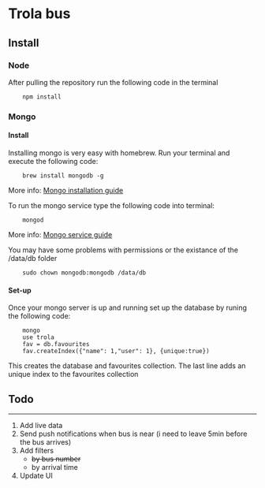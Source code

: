 # Trola bus

## Install

### Node
After pulling the repository run the following code in the terminal
```
    npm install
```

### Mongo

#### Install
Installing mongo is very easy with homebrew. Run your terminal and execute the following code:
```
    brew install mongodb -g
```
More info: [Mongo installation guide]

To run the mongo service type the following code into terminal:
```
    mongod
```
More info: [Mongo service guide]

You may have some problems with permissions or the existance of the /data/db folder
```
    sudo chown mongodb:mongodb /data/db
```

#### Set-up
Once your mongo server is up and running set up the database by runing the following code:

```
	mongo
	use trola
	fav = db.favourites
	fav.createIndex({"name": 1,"user": 1}, {unique:true})
```

This creates the database and favourites collection. The last line adds an unique index to the favourites collection

[Mongo installation guide]: https://docs.mongodb.com/manual/tutorial/install-mongodb-on-os-x/ "Mongo installation guide"
[Mongo service guide]: https://docs.mongodb.com/manual/tutorial/manage-mongodb-processes/ "Mongo services guide"

## Todo
---
1. Add live data
2. Send push notifications when bus is near (i need to leave 5min before the bus arrives)
3. Add filters
    * ~~by bus number~~
    * by arrival time
4. Update UI
